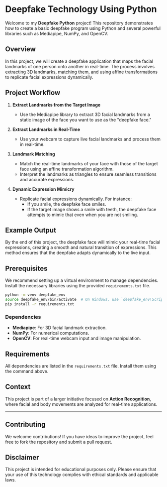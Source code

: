 # Deepfake Technology Using Python

Welcome to my **Deepfake Python** project! This repository demonstrates how to create a basic deepfake program using Python and several powerful libraries such as Mediapipe, NumPy, and OpenCV.

## Overview
In this project, we will create a deepfake application that maps the facial landmarks of one person onto another in real-time. The process involves extracting 3D landmarks, matching them, and using affine transformations to replicate facial expressions dynamically.

## Project Workflow
1. **Extract Landmarks from the Target Image**
   - Use the Mediapipe library to extract 3D facial landmarks from a static image of the face you want to use as the "deepfake face."

2. **Extract Landmarks in Real-Time**
   - Use your webcam to capture live facial landmarks and process them in real-time.

3. **Landmark Matching**
   - Match the real-time landmarks of your face with those of the target face using an affine transformation algorithm.
   - Interpret the landmarks as triangles to ensure seamless transitions and accurate expressions.

4. **Dynamic Expression Mimicry**
   - Replicate facial expressions dynamically. For instance:
     - If you smile, the deepfake face smiles.
     - If the target image shows a smile with teeth, the deepfake face attempts to mimic that even when you are not smiling.

## Example Output
By the end of this project, the deepfake face will mimic your real-time facial expressions, creating a smooth and natural transition of expressions. This method ensures that the deepfake adapts dynamically to the live input.

## Prerequisites
We recommend setting up a virtual environment to manage dependencies. Install the necessary libraries using the provided `requirements.txt` file.

```bash
python -m venv deepfake_env
source deepfake_env/bin/activate  # On Windows, use `deepfake_env\Scripts\activate`
pip install -r requirements.txt
```

### Dependencies
- **Mediapipe**: For 3D facial landmark extraction.
- **NumPy**: For numerical computations.
- **OpenCV**: For real-time webcam input and image manipulation.

## Requirements
All dependencies are listed in the `requirements.txt` file. Install them using the command above.

## Context
This project is part of a larger initiative focused on **Action Recognition**, where facial and body movements are analyzed for real-time applications.

---

## Contributing
We welcome contributions! If you have ideas to improve the project, feel free to fork the repository and submit a pull request.

## Disclaimer
This project is intended for educational purposes only. Please ensure that your use of this technology complies with ethical standards and applicable laws.



